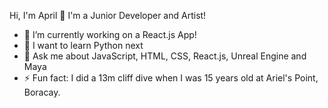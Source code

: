 Hi, I'm April 👋 I'm a Junior Developer and Artist!
- 🔭 I’m currently working on a React.js App!
- 🌱 I want to learn Python next
- 💬 Ask me about JavaScript, HTML, CSS, React.js, Unreal Engine and Maya
- ⚡ Fun fact: I did a 13m cliff dive when I was 15 years old at Ariel's Point, Boracay. 
